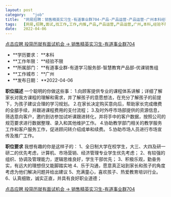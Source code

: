 ```yaml
---
layout:	post
category:	"job"
title:	"网易招聘：销售精英实习生-有道事业群704-产品-产品运营-产品运营-广州本科经验不限"
tags:	[网易,招聘,面试,找工作,工作,内推,产品,产品运营,产品运营,广州,本科,经验不限]
date:	2022-04-06
---
```


[点击应聘 投简历就有面试机会 -> 销售精英实习生-有道事业群704](http://mobile.bole.netease.com/bole/boleDetail?id=39415&employeeId=346f03c3cda5f04c&key=all)



- **学历要求： **本科
- **工作年限： **经验不限
- **所属部门： **有道事业群-有道学习服务部-智慧教育产品部-优课销售组
- **工作城市： **广州
- **发布日期： **2022-04-06



**职位描述**
一个聪明的你做这些事：
1.向顾客提供专业的课程体系讲解；详细了解家长对我方课程的理解和需求，并了解孩子的意愿想法，在充分了解孩子的前提下，为孩子建议合理的学习规划。
2.在家长决定购买意向后，帮助家长完成缴费的全部手续，并跟进课程费用的支付流程；
3.及时外呼市场部提供的资源信息，筛选意向客户，邀约到访参加试听课跟进转化，并将手中的客户数据，按照公司的规范要求进行数据整理、录入和其他维护工作。
4.协助教学部门相关的教学服务工作和客户服务工作，促进顾问转介绍成单和续费。
5.协助市场人员进行市场宣传及推广工作。



**职位要求**
我想有趣的你是这样子的：
1、全日制大学在校学生，大三、大四及研一研二的优先考虑，计算机、市场营销、经济管理专业学生优先考虑；
2、有较强的组织、协调及管理能力，逻辑思维良好，学生干部优先；
3、积极乐观，勤奋务实，有远大的理想但又能脚踏实地
4、乐于沟通，愿意真正站到家长和孩子的角度考虑为他们解决问题并给出建议
5、充满童心，喜欢孩子、热爱教育培训行业。
6、认真细致，诚实正直，并具有良好职业道德；



[点击应聘 投简历就有面试机会 -> 销售精英实习生-有道事业群704](http://mobile.bole.netease.com/bole/boleDetail?id=39415&employeeId=346f03c3cda5f04c&key=all)